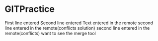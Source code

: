 # GITPractice
First line entered
Second line entered
Text entered in the remote
second line entered in the remote(conflicts solution)
second line entered in the remote(conflicts)
want to see the merge tool
